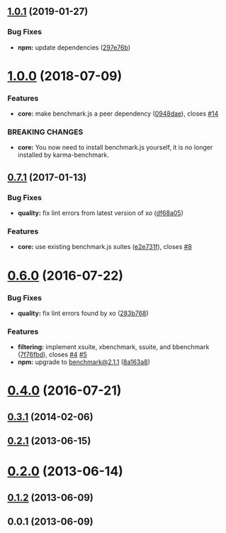 ## [1.0.1](https://github.com/JamieMason/karma-benchmark/compare/1.0.0...1.0.1) (2019-01-27)

### Bug Fixes

- **npm:** update dependencies
  ([297e76b](https://github.com/JamieMason/karma-benchmark/commit/297e76b))

# [1.0.0](https://github.com/JamieMason/karma-benchmark/compare/0.7.1...1.0.0) (2018-07-09)

### Features

- **core:** make benchmark.js a peer dependency
  ([0948dae](https://github.com/JamieMason/karma-benchmark/commit/0948dae)),
  closes [#14](https://github.com/JamieMason/karma-benchmark/issues/14)

### BREAKING CHANGES

- **core:** You now need to install benchmark.js yourself, it is no longer
  installed by karma-benchmark.

## [0.7.1](https://github.com/JamieMason/karma-benchmark/compare/0.6.0...0.7.1) (2017-01-13)

### Bug Fixes

- **quality:** fix lint errors from latest version of xo
  ([df68a05](https://github.com/JamieMason/karma-benchmark/commit/df68a05))

### Features

- **core:** use existing benchmark.js suites
  ([e2e731f](https://github.com/JamieMason/karma-benchmark/commit/e2e731f)),
  closes [#8](https://github.com/JamieMason/karma-benchmark/issues/8)

# [0.6.0](https://github.com/JamieMason/karma-benchmark/compare/0.4.0...0.6.0) (2016-07-22)

### Bug Fixes

- **quality:** fix lint errors found by xo
  ([283b768](https://github.com/JamieMason/karma-benchmark/commit/283b768))

### Features

- **filtering:** implement xsuite, xbenchmark, ssuite, and bbenchmark
  ([7f76fbd](https://github.com/JamieMason/karma-benchmark/commit/7f76fbd)),
  closes [#4](https://github.com/JamieMason/karma-benchmark/issues/4)
  [#5](https://github.com/JamieMason/karma-benchmark/issues/5)
- **npm:** upgrade to benchmark@2.1.1
  ([8a163a8](https://github.com/JamieMason/karma-benchmark/commit/8a163a8))

# [0.4.0](https://github.com/JamieMason/karma-benchmark/compare/0.3.1...0.4.0) (2016-07-21)

## [0.3.1](https://github.com/JamieMason/karma-benchmark/compare/0.3.0...0.3.1) (2014-02-06)

## [0.2.1](https://github.com/JamieMason/karma-benchmark/compare/0.2.0...0.2.1) (2013-06-15)

# [0.2.0](https://github.com/JamieMason/karma-benchmark/compare/0.1.2...0.2.0) (2013-06-14)

## [0.1.2](https://github.com/JamieMason/karma-benchmark/compare/0.0.1...0.1.2) (2013-06-09)

## 0.0.1 (2013-06-09)
